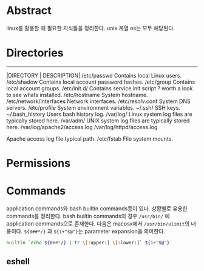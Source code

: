 # Abstract

linux를 활용할 때 필요한 지식들을 정리한다.
unix 계열 os는 모두 해당된다.

# Directories

-------
|DIRECTORY	| DESCRIPTION|
/etc/passwd	Contains local Linux users.
/etc/shadow	Contains local account password hashes.
/etc/group	Contains local account groups.
/etc/init.d/	Contains service init script ? worth a look to see whats installed.
/etc/hostname	System hostname.
/etc/network/interfaces	Network interfaces.
/etc/resolv.conf	System DNS servers.
/etc/profile	System environment variables.
~/.ssh/	SSH keys.
~/.bash_history	Users bash history log.
/var/log/	Linux system log files are typically stored here.
/var/adm/	UNIX system log files are typically stored here.
/var/log/apache2/access.log
/var/log/httpd/access.log

Apache access log file typical path.
/etc/fstab	File system mounts.

# Permissions

# Commands

application commands와 bash builtin commands등이 있다.  상황별로
유용한 commands를 정리한다. bash builtin commands의 경우 `/usr/bin/`
에 application commands으로 존재한다. 다음은 macosx에서
`/usr/bin/ulimit`의 내용이다. `${0##*/}` 과 `${1+"$@"}`는 parameter
expansion을 의미한다.


```bash
builtin `echo ${0##*/} | tr \[:upper:] \[:lower:]` ${1+"$@"}
```

## eshell
